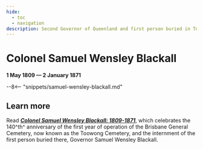 ```yaml
---
hide:
  - toc
  - navigation
description: Second Governor of Queenland and first person buried in Toowong Cemetery
---
```


# Colonel Samuel Wensley Blackall 

**1 May 1809 — 2 January 1871**

--8<-- "snippets/samuel-wensley-blackall.md"

## Learn more 

Read ***[Colonel Samuel Wensley Blackall: 1809-1871](../assets/guides/samuel-blackall.pdf)***, which celebrates the 140^th^ anniversary of the first year of operation of the Brisbane General Cemetery, now known as the Toowong Cemetery, and the internment of the first person buried there, Governor Samuel Wensley Blackall.
